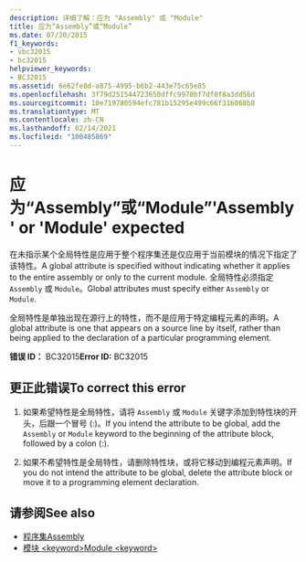 ```yaml
---
description: 详细了解：应为 "Assembly" 或 "Module"
title: 应为“Assembly”或“Module”
ms.date: 07/20/2015
f1_keywords:
- vbc32015
- bc32015
helpviewer_keywords:
- BC32015
ms.assetid: 6e62fe8d-a875-4995-b6b2-443e75c65e85
ms.openlocfilehash: 3f79d251544723650dffc9970bf7df0f8a3dd56d
ms.sourcegitcommit: 10e719780594efc781b15295e499c66f316068b8
ms.translationtype: MT
ms.contentlocale: zh-CN
ms.lasthandoff: 02/14/2021
ms.locfileid: "100485869"
---
```

# <a name="assembly-or-module-expected"></a><span data-ttu-id="0c674-103">应为“Assembly”或“Module”</span><span class="sxs-lookup"><span data-stu-id="0c674-103">'Assembly' or 'Module' expected</span></span>

<span data-ttu-id="0c674-104">在未指示某个全局特性是应用于整个程序集还是仅应用于当前模块的情况下指定了该特性。</span><span class="sxs-lookup"><span data-stu-id="0c674-104">A global attribute is specified without indicating whether it applies to the entire assembly or only to the current module.</span></span> <span data-ttu-id="0c674-105">全局特性必须指定 `Assembly` 或 `Module`。</span><span class="sxs-lookup"><span data-stu-id="0c674-105">Global attributes must specify either `Assembly` or `Module`.</span></span>  
  
 <span data-ttu-id="0c674-106">全局特性是单独出现在源行上的特性，而不是应用于特定编程元素的声明。</span><span class="sxs-lookup"><span data-stu-id="0c674-106">A global attribute is one that appears on a source line by itself, rather than being applied to the declaration of a particular programming element.</span></span>  
  
 <span data-ttu-id="0c674-107">**错误 ID：** BC32015</span><span class="sxs-lookup"><span data-stu-id="0c674-107">**Error ID:** BC32015</span></span>  
  
## <a name="to-correct-this-error"></a><span data-ttu-id="0c674-108">更正此错误</span><span class="sxs-lookup"><span data-stu-id="0c674-108">To correct this error</span></span>  
  
1. <span data-ttu-id="0c674-109">如果希望特性是全局特性，请将 `Assembly` 或 `Module` 关键字添加到特性块的开头，后跟一个冒号 (:)。</span><span class="sxs-lookup"><span data-stu-id="0c674-109">If you intend the attribute to be global, add the `Assembly` or `Module` keyword to the beginning of the attribute block, followed by a colon (:).</span></span>  
  
2. <span data-ttu-id="0c674-110">如果不希望特性是全局特性，请删除特性块，或将它移动到编程元素声明。</span><span class="sxs-lookup"><span data-stu-id="0c674-110">If you do not intend the attribute to be global, delete the attribute block or move it to a programming element declaration.</span></span>  
  
## <a name="see-also"></a><span data-ttu-id="0c674-111">请参阅</span><span class="sxs-lookup"><span data-stu-id="0c674-111">See also</span></span>

- [<span data-ttu-id="0c674-112">程序集</span><span class="sxs-lookup"><span data-stu-id="0c674-112">Assembly</span></span>](../language-reference/modifiers/assembly.md)
- [<span data-ttu-id="0c674-113">模块 \<keyword></span><span class="sxs-lookup"><span data-stu-id="0c674-113">Module \<keyword></span></span>](../language-reference/modifiers/module-keyword.md)
